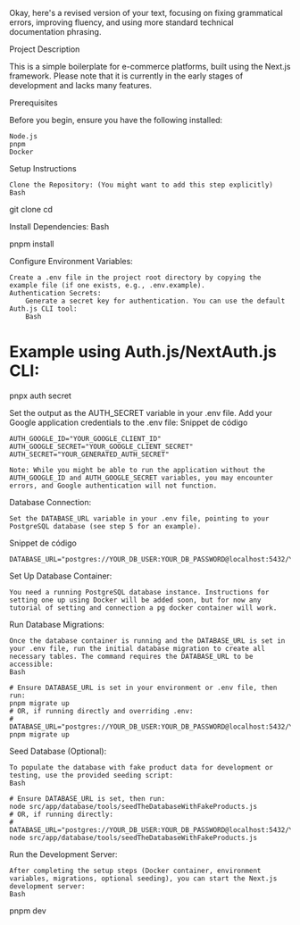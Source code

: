 Okay, here's a revised version of your text, focusing on fixing grammatical errors, improving fluency, and using more standard technical documentation phrasing.

Project Description

This is a simple boilerplate for e-commerce platforms, built using the Next.js framework. Please note that it is currently in the early stages of development and lacks many features.

Prerequisites

Before you begin, ensure you have the following installed:

    Node.js
    pnpm
    Docker

Setup Instructions

    Clone the Repository: (You might want to add this step explicitly)
    Bash

git clone <your-repository-url>
cd <repository-directory>

Install Dependencies:
Bash

pnpm install

Configure Environment Variables:

    Create a .env file in the project root directory by copying the example file (if one exists, e.g., .env.example).
    Authentication Secrets:
        Generate a secret key for authentication. You can use the default Auth.js CLI tool:
        Bash

# Example using Auth.js/NextAuth.js CLI:
pnpx auth secret

Set the output as the AUTH_SECRET variable in your .env file.
Add your Google application credentials to the .env file:
Snippet de código

    AUTH_GOOGLE_ID="YOUR_GOOGLE_CLIENT_ID"
    AUTH_GOOGLE_SECRET="YOUR_GOOGLE_CLIENT_SECRET"
    AUTH_SECRET="YOUR_GENERATED_AUTH_SECRET"

    Note: While you might be able to run the application without the AUTH_GOOGLE_ID and AUTH_GOOGLE_SECRET variables, you may encounter errors, and Google authentication will not function.

Database Connection:

    Set the DATABASE_URL variable in your .env file, pointing to your PostgreSQL database (see step 5 for an example).

Snippet de código

    DATABASE_URL="postgres://YOUR_DB_USER:YOUR_DB_PASSWORD@localhost:5432/YOUR_DB_NAME"

Set Up Database Container:

    You need a running PostgreSQL database instance. Instructions for setting one up using Docker will be added soon, but for now any tutorial of setting and connection a pg docker container will work.

Run Database Migrations:

    Once the database container is running and the DATABASE_URL is set in your .env file, run the initial database migration to create all necessary tables. The command requires the DATABASE_URL to be accessible:
    Bash

    # Ensure DATABASE_URL is set in your environment or .env file, then run:
    pnpm migrate up
    # OR, if running directly and overriding .env:
    # DATABASE_URL="postgres://YOUR_DB_USER:YOUR_DB_PASSWORD@localhost:5432/YOUR_DB_NAME" pnpm migrate up

Seed Database (Optional):

    To populate the database with fake product data for development or testing, use the provided seeding script:
    Bash

    # Ensure DATABASE_URL is set, then run:
    node src/app/database/tools/seedTheDatabaseWithFakeProducts.js
    # OR, if running directly:
    # DATABASE_URL="postgres://YOUR_DB_USER:YOUR_DB_PASSWORD@localhost:5432/YOUR_DB_NAME" node src/app/database/tools/seedTheDatabaseWithFakeProducts.js

Run the Development Server:

    After completing the setup steps (Docker container, environment variables, migrations, optional seeding), you can start the Next.js development server:
    Bash

pnpm dev
